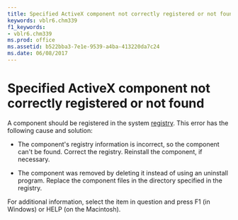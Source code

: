 ```yaml
---
title: Specified ActiveX component not correctly registered or not found
keywords: vblr6.chm339
f1_keywords:
- vblr6.chm339
ms.prod: office
ms.assetid: b522bba3-7e1e-9539-a4ba-413220da7c24
ms.date: 06/08/2017
---
```



# Specified ActiveX component not correctly registered or not found

A component should be registered in the system [registry](../../Glossary/vbe-glossary.md#registry). This error has the following cause and solution:



- The component's registry information is incorrect, so the component can't be found. Correct the registry. Reinstall the component, if necessary.
    
- The component was removed by deleting it instead of using an uninstall program. Replace the component files in the directory specified in the registry.
    

For additional information, select the item in question and press F1 (in Windows) or HELP (on the Macintosh).

